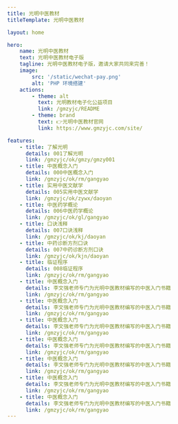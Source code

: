 ```yaml
---
title: 光明中医教材
titleTemplate: 光明中医教材

layout: home

hero:
    name: 光明中医教材
    text: 光明中医教材电子版
    tagline: 光明中医教材电子版，邀请大家共同来完善！
    image:
        src: '/static/wechat-pay.png'
        alt: 'PHP 环境搭建'
    actions:
        - theme: alt
          text: 光明教材电子化公益项目
          link: /gmzyjc/README
        - theme: brand
          text: 👉光明中医教材官网
          link: https://www.gmzyjc.com/site/

features:
    - title: 了解光明
      details: 001了解光明
      link: /gmzyjc/ok/gmzy/gmzy001
    - title: 中医概念入门
      details: 000中医概念入门
      link: /gmzyjc/ok/rm/gangyao
    - title: 实用中医文献学
      details: 005实用中医文献学
      link: /gmzyjc/ok/zywx/daoyan
    - title: 中医药学概论
      details: 006中医药学概论
      link: /gmzyjc/ok/gl/gangyao
    - title: 口诀浅释
      details: 007口诀浅释
      link: /gmzyjc/ok/kj/daoyan
    - title: 中药诊断方剂口诀
      details: 007中药诊断方剂口诀
      link: /gmzyjc/ok/kjn/daoyan
    - title: 临证程序
      details: 008临证程序
      link: /gmzyjc/ok/rm/gangyao
    - title: 中医概念入门
      details: 李文强老师专门为光明中医教材编写的中医入门书籍
      link: /gmzyjc/ok/rm/gangyao
    - title: 中医概念入门
      details: 李文强老师专门为光明中医教材编写的中医入门书籍
      link: /gmzyjc/ok/rm/gangyao
    - title: 中医概念入门
      details: 李文强老师专门为光明中医教材编写的中医入门书籍
      link: /gmzyjc/ok/rm/gangyao
    - title: 中医概念入门
      details: 李文强老师专门为光明中医教材编写的中医入门书籍
      link: /gmzyjc/ok/rm/gangyao
    - title: 中医概念入门
      details: 李文强老师专门为光明中医教材编写的中医入门书籍
      link: /gmzyjc/ok/rm/gangyao
    - title: 中医概念入门
      details: 李文强老师专门为光明中医教材编写的中医入门书籍
      link: /gmzyjc/ok/rm/gangyao
    - title: 中医概念入门
      details: 李文强老师专门为光明中医教材编写的中医入门书籍
      link: /gmzyjc/ok/rm/gangyao
---
```

